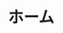 ---
templateKey: top-page
title: ホーム
cover:
  title: 学びや探究に興味を持つ子どもたちのために
  subtitle: 「創造的な学び」をもたらす書籍や教材を子どもたちに届けます
  backgroundImage: ../images/top-cover.jpg
featured:
  title: Scratchアクティビティ カードブック・シリーズ
  description: 「創造的な学び」を子供たちにもたらすプログラミング学習用カードブックです。子供たちがプログラミングに集中して取り組むのを手助けしてくれます。
  features:
    - MITのScratchチームが開発した最先端のプログラミング学習教材を収録
    - 待望のScratch3.0対応版コーディングカード
    - 小学校の教育現場、放課後プログラムの教材に最適
  books:
    -
      title: Vol.1 名前を動かそう・音楽を作ろう編
      image: ../images/scratch-activity-card-book/vol1-on-sell.png
      price: "¥770+税"
      url: https://www.amazon.co.jp/dp/4910209018
    -
      title: Vol.2 キャラクターを動かそう・さあ、踊ろう編
      image: ../images/scratch-activity-card-book/vol2-coming-soon.png
      price: "¥770+税"
      url: https://www.amazon.co.jp/dp/4910209026
    -
      title: Vol.3 物語を作ろう・ビデオモーションセンサー編
      image: ../images/scratch-activity-card-book/vol3-coming-soon.png
      price: "¥770+税"
      url: https://www.amazon.co.jp/dp/4910209034
    -
      title: Vol.4 ゲーム編
      image: ../images/scratch-activity-card-book/vol4-coming-soon.png
      price: "¥1,050+税"
      url: https://www.amazon.co.jp/dp/4910209042
---